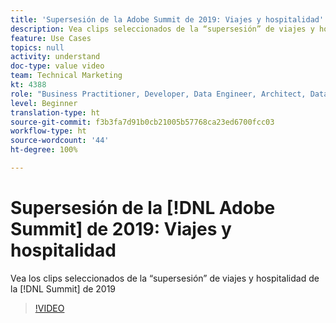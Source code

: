 ```yaml
---
title: 'Supersesión de la Adobe Summit de 2019: Viajes y hospitalidad'
description: Vea clips seleccionados de la “supersesión” de viajes y hospitalidad de la cumbre de 2019
feature: Use Cases
topics: null
activity: understand
doc-type: value video
team: Technical Marketing
kt: 4388
role: "Business Practitioner, Developer, Data Engineer, Architect, Data Architect, Administrator, Leader"
level: Beginner
translation-type: ht
source-git-commit: f3b3fa7d91b0cb21005b57768ca23ed6700fcc03
workflow-type: ht
source-wordcount: '44'
ht-degree: 100%

---
```



# Supersesión de la [!DNL Adobe Summit] de 2019: Viajes y hospitalidad

Vea los clips seleccionados de la “supersesión” de viajes y hospitalidad de la [!DNL Summit] de 2019

>[!VIDEO](https://video.tv.adobe.com/v/31442/?quality=12)
